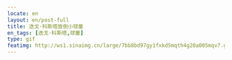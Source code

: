 ```yaml
---
locate: en
layout: en/post-full
title: 迭戈·科斯塔放倒小球童
en_tags: [迭戈·科斯塔,球童]
type: gif
featimg: http://ws1.sinaimg.cn/large/7bb8bd97gy1fxkd5mqth4g20a005mqv7.gif
---
```

